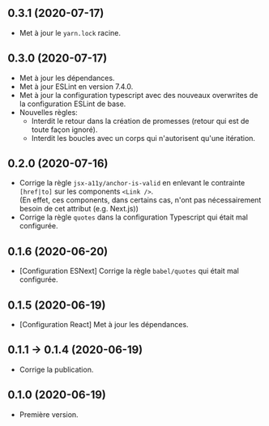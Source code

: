 ## 0.3.1 (2020-07-17)
- Met à jour le `yarn.lock` racine.

## 0.3.0 (2020-07-17)
- Met à jour les dépendances.
- Met à jour ESLint en version 7.4.0.
- Met à jour la configuration typescript avec des nouveaux overwrites de la configuration ESLint de base.
- Nouvelles règles:  
  - Interdit le retour dans la création de promesses (retour qui est de toute façon ignoré).
  - Interdit les boucles avec un corps qui n'autorisent qu'une itération.

## 0.2.0 (2020-07-16)
- Corrige la règle `jsx-a11y/anchor-is-valid` en enlevant le contrainte `[href|to]` sur les components `<Link />`.  
  (En effet, ces components, dans certains cas, n'ont pas nécessairement besoin de cet attribut (e.g. Next.js))
- Corrige la règle `quotes` dans la configuration Typescript qui était mal configurée.

## 0.1.6 (2020-06-20)
- [Configuration ESNext] Corrige la règle `babel/quotes` qui était mal configurée.

## 0.1.5 (2020-06-19)
- [Configuration React] Met à jour les dépendances.

## 0.1.1 -> 0.1.4 (2020-06-19)
- Corrige la publication.

## 0.1.0 (2020-06-19)
- Première version.
